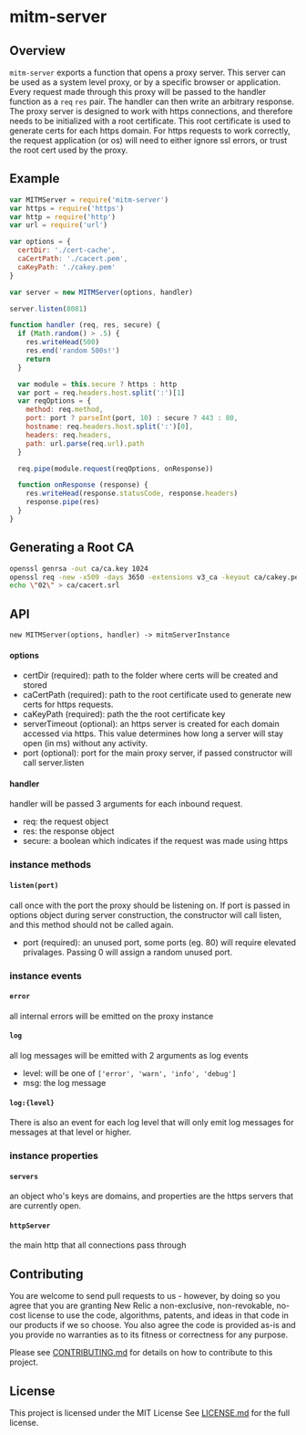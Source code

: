 # mitm-server

## Overview

`mitm-server` exports a function that opens a proxy server. This server can be
used as a system level proxy, or by a specific browser or application. Every
request made through this proxy will be passed to the handler function as a
`req` `res` pair.  The handler can then write an arbitrary response.  The
proxy server is designed to work with https connections, and therefore needs to
be initialized with a root certificate.  This root certificate is used to
generate certs for each https domain.  For https requests to work correctly,
the request application (or os) will need to either ignore ssl errors, or trust
the root cert used by the proxy.

## Example

```javascript
var MITMServer = require('mitm-server')
var https = require('https')
var http = require('http')
var url = require('url')

var options = {
  certDir: './cert-cache',
  caCertPath: './cacert.pem',
  caKeyPath: './cakey.pem'
}

var server = new MITMServer(options, handler)

server.listen(8081)

function handler (req, res, secure) {
  if (Math.random() > .5) {
    res.writeHead(500)
    res.end('random 500s!')
    return
  }

  var module = this.secure ? https : http
  var port = req.headers.host.split(':')[1]
  var reqOptions = {
    method: req.method,
    port: port ? parseInt(port, 10) : secure ? 443 : 80,
    hostname: req.headers.host.split(':')[0],
    headers: req.headers,
    path: url.parse(req.url).path
  }

  req.pipe(module.request(reqOptions, onResponse))

  function onResponse (response) {
    res.writeHead(response.statusCode, response.headers)
    response.pipe(res)
  }
}
```

## Generating a Root CA

```bash
openssl genrsa -out ca/ca.key 1024
openssl req -new -x509 -days 3650 -extensions v3_ca -keyout ca/cakey.pem -out ca/cacert.pem -nodes -subj \"/C=US/ST=STATE/L=CITY/O=ORG/CN=CERT_NAME\"
echo \"02\" > ca/cacert.srl
```

## API

`new MITMServer(options, handler) -> mitmServerInstance`

#### options
* certDir (required): path to the folder where certs will be created and stored
* caCertPath (required): path to the root certificate used to generate new
  certs for https requests.
* caKeyPath (required): path the the root certificate key
* serverTimeout (optional): an https server is created for each domain accessed
  via https. This value determines how long a server will stay open (in ms)
  without any activity.
* port (optional): port for the main proxy server, if passed constructor will
  call server.listen

#### handler

handler will be passed 3 arguments for each inbound request.

 * req: the request object
 * res: the response object
 * secure: a boolean which indicates if the request was made using https

### instance methods

#### `listen(port)`
  call once with the port the proxy should be listening on. If port is passed
  in options object during server construction, the constructor will call
  listen, and this method should not be called again.

  * port (required): an unused port, some ports (eg. 80) will require elevated
    privalages.  Passing 0 will assign a random unused port.

### instance events

#### `error`

all internal errors will be emitted on the proxy instance

#### `log`
all log messages will be emitted with 2 arguments as log events

 * level: will be one of `['error', 'warn', 'info', 'debug']`
 * msg: the log message

#### `log:{level}`

There is also an event for each log level that will only emit log messages
for messages at that level or higher.

### instance properties

#### `servers`
an object who's keys are domains, and properties are the https servers that are
currently open.

#### `httpServer`
the main http that all connections pass through

## Contributing

You are welcome to send pull requests to us - however, by doing so you agree
that you are granting New Relic a non-exclusive, non-revokable, no-cost license
to use the code, algorithms, patents, and ideas in that code in our products if
we so choose. You also agree the code is provided as-is and you provide no
warranties as to its fitness or correctness for any purpose.

Please see [CONTRIBUTING.md](./CONTRIBUTING.md) for details on how to contribute to this
project.

## License

This project is licensed under the MIT License See
[LICENSE.md](./LICENSE.md) for the full license.
